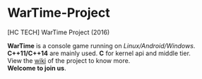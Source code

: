 # WarTime-Project
[HC TECH] WarTime Project (2016)  

**WarTime** is a console game running on *Linux/Android/Windows*.  
**C++11/C++14** are mainly used. **C** for kernel api and middle tier.  
View the [wiki](https://github.com/Kiritow/WarTime-Project/wiki "Wiki of WarTime-Project") of the project to know more.  
**Welcome to join us**.
